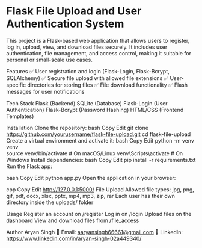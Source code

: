 # Flask File Upload and User Authentication System

This project is a Flask-based web application that allows users to register, log in, upload, view, and download files securely. It includes user authentication, file management, and access control, making it suitable for personal or small-scale use cases.

Features
✅ User registration and login (Flask-Login, Flask-Bcrypt, SQLAlchemy)
✅ Secure file upload with allowed file extensions
✅ User-specific directories for storing files
✅ File download functionality
✅ Flash messages for user notifications

Tech Stack
Flask (Backend)
SQLite (Database)
Flask-Login (User Authentication)
Flask-Bcrypt (Password Hashing)
HTML/CSS (Frontend Templates)

Installation
Clone the repository:
bash
Copy
Edit
git clone https://github.com/yourusername/flask-file-upload.git
cd flask-file-upload
Create a virtual environment and activate it:
bash
Copy
Edit
python -m venv venv  
source venv/bin/activate  # On macOS/Linux
venv\Scripts\activate  # On Windows
Install dependencies:
bash
Copy
Edit
pip install -r requirements.txt
Run the Flask app:

bash
Copy
Edit
python app.py
Open the application in your browser:

cpp
Copy
Edit
http://127.0.0.1:5000/
File Upload
Allowed file types: jpg, png, gif, pdf, docx, xlsx, pptx, mp4, mp3, zip, rar
Each user has their own directory inside the uploads/ folder

Usage
Register an account on /register
Log in on /login
Upload files on the dashboard
View and download files from /file_access

Author
Aryan Singh
📧 Email: aaryansingh66661@gmail.com
🔗 LinkedIn: https://www.linkedin.com/in/aryan-singh-02a449340/


